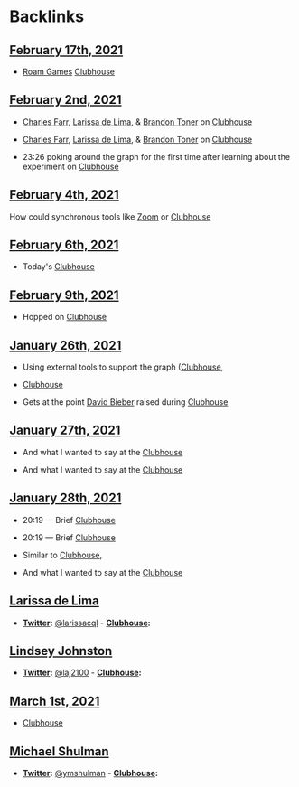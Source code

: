 
# Backlinks
## [February 17th, 2021](<February 17th, 2021.md>)
- [Roam Games](<Roam Games.md>) [Clubhouse](<Clubhouse.md>)

## [February 2nd, 2021](<February 2nd, 2021.md>)
- [Charles Farr](<Charles Farr.md>), [Larissa de Lima](<Larissa de Lima.md>), & [Brandon Toner](<Brandon Toner.md>) on [Clubhouse](<Clubhouse.md>)

- [Charles Farr](<Charles Farr.md>), [Larissa de Lima](<Larissa de Lima.md>), & [Brandon Toner](<Brandon Toner.md>) on [Clubhouse](<Clubhouse.md>)

- 23:26 poking around the graph for the first time after learning about the experiment on [Clubhouse](<Clubhouse.md>)

## [February 4th, 2021](<February 4th, 2021.md>)
How could synchronous tools like [Zoom](<Zoom.md>) or [Clubhouse](<Clubhouse.md>)

## [February 6th, 2021](<February 6th, 2021.md>)
- Today's [Clubhouse](<Clubhouse.md>)

## [February 9th, 2021](<February 9th, 2021.md>)
- Hopped on [Clubhouse](<Clubhouse.md>)

## [January 26th, 2021](<January 26th, 2021.md>)
- Using external tools to support the graph ([Clubhouse](<Clubhouse.md>),

- [Clubhouse](<Clubhouse.md>)

- Gets at the point [David Bieber](<David Bieber.md>) raised during [Clubhouse](<Clubhouse.md>)

## [January 27th, 2021](<January 27th, 2021.md>)
- And what I wanted to say at the [Clubhouse](<Clubhouse.md>)

- And what I wanted to say at the [Clubhouse](<Clubhouse.md>)

## [January 28th, 2021](<January 28th, 2021.md>)
-  20:19 — Brief [Clubhouse](<Clubhouse.md>)

-  20:19 — Brief [Clubhouse](<Clubhouse.md>)

- Similar to [Clubhouse](<Clubhouse.md>),

- And what I wanted to say at the [Clubhouse](<Clubhouse.md>)

## [Larissa de Lima](<Larissa de Lima.md>)
- **[Twitter](<Twitter.md>):** [@larissacql](https://twitter.com/larissacql)
        - **[Clubhouse](<Clubhouse.md>):**

## [Lindsey Johnston](<Lindsey Johnston.md>)
- **[Twitter](<Twitter.md>):** [@laj2100](https://twitter.com/laj2100)
        - **[Clubhouse](<Clubhouse.md>):**

## [March 1st, 2021](<March 1st, 2021.md>)
- [Clubhouse](<Clubhouse.md>)

## [Michael Shulman](<Michael Shulman.md>)
- **[Twitter](<Twitter.md>):** [@ymshulman](https://twitter.com/ymshulman)
        - **[Clubhouse](<Clubhouse.md>):**

